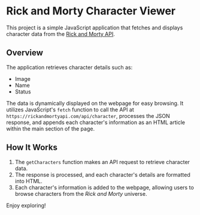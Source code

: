 # Rick and Morty Character Viewer

This project is a simple JavaScript application that fetches and displays character data from the [Rick and Morty API](https://rickandmortyapi.com). 

## Overview

The application retrieves character details such as:
- Image
- Name
- Status

The data is dynamically displayed on the webpage for easy browsing. It utilizes JavaScript's `fetch` function to call the API at `https://rickandmortyapi.com/api/character`, processes the JSON response, and appends each character's information as an HTML article within the main section of the page.

## How It Works

1. The `getCharacters` function makes an API request to retrieve character data.
2. The response is processed, and each character's details are formatted into HTML.
3. Each character's information is added to the webpage, allowing users to browse characters from the *Rick and Morty* universe.

Enjoy exploring!
